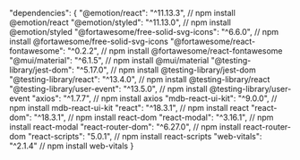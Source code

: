 "dependencies": {
  "@emotion/react": "^11.13.3",  // npm install @emotion/react
  "@emotion/styled": "^11.13.0", // npm install @emotion/styled
  "@fortawesome/free-solid-svg-icons": "^6.6.0", // npm install @fortawesome/free-solid-svg-icons
  "@fortawesome/react-fontawesome": "^0.2.2", // npm install @fortawesome/react-fontawesome
  "@mui/material": "^6.1.5", // npm install @mui/material
  "@testing-library/jest-dom": "^5.17.0", // npm install @testing-library/jest-dom
  "@testing-library/react": "^13.4.0", // npm install @testing-library/react
  "@testing-library/user-event": "^13.5.0", // npm install @testing-library/user-event
  "axios": "^1.7.7", // npm install axios
  "mdb-react-ui-kit": "^9.0.0", // npm install mdb-react-ui-kit
  "react": "^18.3.1", // npm install react
  "react-dom": "^18.3.1", // npm install react-dom
  "react-modal": "^3.16.1", // npm install react-modal
  "react-router-dom": "^6.27.0", // npm install react-router-dom
  "react-scripts": "5.0.1", // npm install react-scripts
  "web-vitals": "^2.1.4" // npm install web-vitals
}

